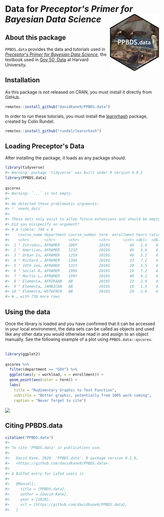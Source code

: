 
<!-- README is generated from README.Rmd, edit ONLY this file if needed. But, after you edit it, you NEED TO KNIT IT BY HAND in order to create the new README.md, which is the thing which is actually used. -->
Data for *Preceptor's Primer for <br/> Bayesian Data Science* <img src="man/figures/ulysses_hex_black.png" align = "right"  width="160">
========================================================================================================================================

About this package
------------------

`PPBDS.data` provides the data and tutorials used in *[Preceptor's Primer for Bayesian Data Science](https://davidkane9.github.io/PPBDS/)*, the textbook used in [Gov 50: Data](https://www.davidkane.info/files/gov_50_fall_2020.html) at Harvard University.

<!-- unsure if badges are available for use yet here -->
Installation
------------

As this package is not released on CRAN, you must install it directly from GitHub.

``` r
remotes::install_github("davidkane9/PPBDS.data")
```

In order to run these tutorials, you must install the [learnrhash](https://github.com/rundel/learnrhash) package, created by Colin Rundel.

``` r
remotes::install_github("rundel/learnrhash")
```

Loading Preceptor's Data
------------------------

After installing the package, it loads as any package should.

``` r
library(tidyverse) 
#> Warning: package 'tidyverse' was built under R version 4.0.1
library(PPBDS.data)

qscores
#> Warning: `...` is not empty.
#> 
#> We detected these problematic arguments:
#> * `needs_dots`
#> 
#> These dots only exist to allow future extensions and should be empty.
#> Did you misspecify an argument?
#> # A tibble: 748 x 8
#>    course_name department course_number term  enrollment hours rating instructor
#>    <chr>       <chr>      <chr>         <chr>      <int> <dbl>  <dbl> <chr>     
#>  1 " Introduc… AFRAMER    100Y          2019S         49   2.6    4.2 Jesse McC…
#>  2 " American… AFRAMER    123Z          2019S         49   3.6    4.4 Cornel We…
#>  3 " Urban In… AFRAMER    125X          2019S         40   5.2    4.5 Elizabeth…
#>  4 " Richard … AFRAMER    130X          2019S         23   7.2    4.4 Glenda Ca…
#>  5 " 19th cen… AFRAMER    131Y          2019S         20   3.5    4.9 Linda Cha…
#>  6 " Social R… AFRAMER    199X          2019S         19   7.2    4.8 Alejandro…
#>  7 " Martin L… AFRAMER    199Y          2019S         40   4.2    4.7 Brandon M…
#>  8 " Elementa… AFRIKAAN   AB            2019S         22   2.9    4.9 John M Mu…
#>  9 " Elementa… JAMAICAN   AB            2019S         18   1.5    4.9 John M Mu…
#> 10 " Elementa… WSTAFRCN   AB            2019S         29   2.6    4   John M Mu…
#> # … with 738 more rows
```

Using the data
--------------

Once the library is loaded and you have confirmed that it can be accessed in your local environment, the data sets can be called as objects and used like any other data you would otherwise read in and assign to an object manually. See the following example of a plot using `PPBDS.data::qscores`.

``` r

library(ggplot2)

qscores %>%
  filter(department == "GOV") %>%
  ggplot(aes(y = workload, x = enrollment)) + 
  geom_point(aes(color = term)) + 
  labs(
    title = "Rudimentary Graphic to Test Function",
    subtitle = "Better graphic, potentially from 1005 work coming",
    caption = "Never forget to cite")
```

<!-- DK: We need some comments explaining what this is doing and how we can replace it. Specifically, why place the figure in man/ rather than inst/? -->
<img src= "man/figures/README-quick.plot-1.png" align="center" width="600">

Citing PPBDS.data
-----------------

``` r
citation("PPBDS.data")
#> 
#> To cite 'PPBDS.data' in publications use:
#> 
#>   David Kane. 2020. 'PPBDS.data'. R package version 0.1.0,
#>   <https://github.com/davidkane9/PPBDS.data>.
#> 
#> A BibTeX entry for LaTeX users is
#> 
#>   @Manual{,
#>     title = {PPBDS.data},
#>     author = {David Kane},
#>     year = {2020},
#>     url = {https://github.com/davidkane9/PPBDS.data},
#>   }
```
